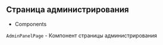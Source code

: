 ## Страница администрирования

- Components

`AdminPanelPage` - Компонент страницы администрирования
